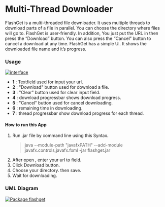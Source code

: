 # Multi-Thread Downloader

FlashGet is a multi-threaded file downloader. 
It uses multiple threads to download parts of a file in parallel. 
You can choose the directory where files will go to. FlashGet is user-friendly. 
In addition, You just put the URL in then press the “Download” button. 
You can also press the “Cancel” button to cancel a download at any time. 
FlashGet has a simple Ul. It shows the downloaded file name and it’s progress.

### Usage
[![interface](https://user-images.githubusercontent.com/59835553/81732906-5f7c5380-94bb-11ea-883a-6bd47a6752a0.png)](![interface](https://user-images.githubusercontent.com/59835553/81732906-5f7c5380-94bb-11ea-883a-6bd47a6752a0.png))
* **1** : Textfield used for input your url.  
* **2** : "Download" button used for download a file.  
* **3** : "Clear" button used for clear input field.
* **4** : download progressbar shows download progress.
* **5** : "Cancel" button used for cancel downloading.
* **6** : remaining time in downloading.
* **7** : thread progressbar show download progress for each thread. 

#### How to run this App
1. Run .jar file by command line using this Syntax.  
    > java --module-path "javafxPATH" --add-module javafx.controls,javafx.fxml -jar flashget.jar
2. After open , enter your url to field. 
3. Click Download button.
4. Choose your directory. then save.
5. Wait for downloading.



### UML Diagram
[![Package flashget](https://user-images.githubusercontent.com/59835553/81727846-c6960a00-94b3-11ea-835e-0c45daa4d596.png)](https://user-images.githubusercontent.com/59835553/81727846-c6960a00-94b3-11ea-835e-0c45daa4d596.png)



